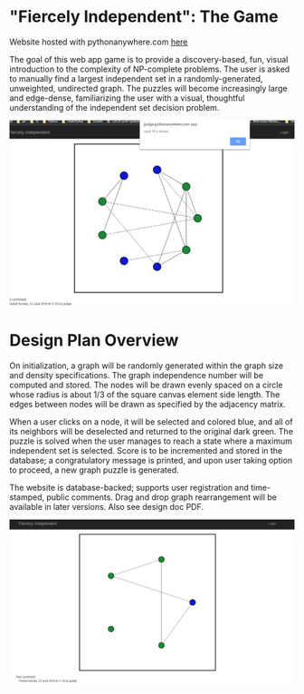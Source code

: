 # "Fiercely Independent": The Game

Website hosted with pythonanywhere.com [here](http://jjudge.pythonanywhere.com/)  

The goal of this web app game is to provide a discovery-based, fun, visual introduction to the complexity of NP-complete problems. The user is asked to manually find a largest independent set in a randomly-generated, unweighted, undirected graph. The puzzles will become increasingly large and edge-dense, familiarizing the user with a visual, thoughtful understanding of the independent set decision problem. 

![Prototype demo image.](fierceIndepDemo1.png)



# Design Plan Overview

On initialization, a graph will be randomly generated within the graph size and density specifications. The graph independence number will be computed and stored. The nodes will be drawn evenly spaced on a circle whose radius is about 1/3
of the square canvas element side length. The edges between nodes will be drawn as specified by the adjacency matrix.

When a user clicks on a node, it will be selected and colored blue, and all of its neighbors will be deselected and returned to the original dark green. The puzzle is solved when the user manages to reach a state where a maximum independent set is selected. Score is to be incremented and stored in the database; a congratulatory message is printed, and upon user taking option to proceed, a new graph puzzle is generated.

The website is database-backed; supports user registration and time-stamped, public comments. Drag and drop graph rearrangement will be available in later versions. Also see design doc PDF.

![Prototype demo image.](fierceIndpDemo.png)
